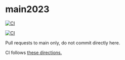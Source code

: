 # main2023

[![CI](https://github.com/Team100/main2023/actions/workflows/main.yml/badge.svg)](https://github.com/Team100/main2023/actions/workflows/main.yml)

[![CI](https://github.com/Team100/main2023/actions/workflows/vision.yml/badge.svg)](https://github.com/Team100/main2023/actions/workflows/vision.yml)

Pull requests to main only, do not commit directly here.

CI follows [these directions.](https://docs.wpilib.org/en/stable/docs/software/advanced-gradlerio/robot-code-ci.html)
